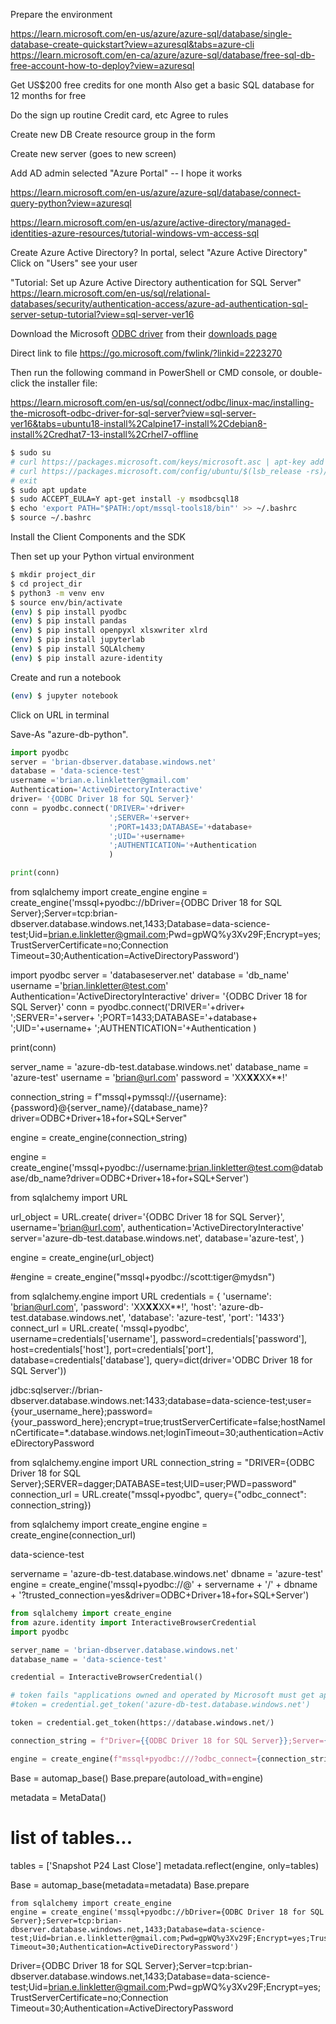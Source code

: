 Prepare the environment

https://learn.microsoft.com/en-us/azure/azure-sql/database/single-database-create-quickstart?view=azuresql&tabs=azure-cli
https://learn.microsoft.com/en-ca/azure/azure-sql/database/free-sql-db-free-account-how-to-deploy?view=azuresql

Get US$200 free credits for one month
Also get a basic SQL database for 12 months for free

Do the sign up routine
Credit card, etc
Agree to rules

Create new DB
Create resource group in the form

Create new server
(goes to new screen)

Add AD admin
selected "Azure Portal" -- I hope it works





https://learn.microsoft.com/en-us/azure/azure-sql/database/connect-query-python?view=azuresql

https://learn.microsoft.com/en-us/azure/active-directory/managed-identities-azure-resources/tutorial-windows-vm-access-sql


Create Azure Active Directory?
In portal, select "Azure Active Directory"
Click on "Users" see your user

"Tutorial: Set up Azure Active Directory authentication for SQL Server"
https://learn.microsoft.com/en-us/sql/relational-databases/security/authentication-access/azure-ad-authentication-sql-server-setup-tutorial?view=sql-server-ver16




Download the Microsoft [ODBC driver](https://github.com/mkleehammer/pyodbc/) from their [downloads page](https://learn.microsoft.com/en-us/sql/connect/odbc/download-odbc-driver-for-sql-server?view=sql-server-ver16#download-for-windows)

Direct link to file
https://go.microsoft.com/fwlink/?linkid=2223270

Then run the following command in PowerShell or CMD console, or double-click the installer file:

https://learn.microsoft.com/en-us/sql/connect/odbc/linux-mac/installing-the-microsoft-odbc-driver-for-sql-server?view=sql-server-ver16&tabs=ubuntu18-install%2Calpine17-install%2Cdebian8-install%2Credhat7-13-install%2Crhel7-offline


```bash
$ sudo su
# curl https://packages.microsoft.com/keys/microsoft.asc | apt-key add -
# curl https://packages.microsoft.com/config/ubuntu/$(lsb_release -rs)/prod.list > /etc/apt/sources.list.d/mssql-release.list
# exit
$ sudo apt update
$ sudo ACCEPT_EULA=Y apt-get install -y msodbcsql18
$ echo 'export PATH="$PATH:/opt/mssql-tools18/bin"' >> ~/.bashrc
$ source ~/.bashrc
```





Install the Client Components and the SDK

Then set up your Python virtual environment

```bash
$ mkdir project_dir
$ cd project_dir
$ python3 -m venv env
$ source env/bin/activate
(env) $ pip install pyodbc 
(env) $ pip install pandas
(env) $ pip install openpyxl xlsxwriter xlrd
(env) $ pip install jupyterlab
(env) $ pip install SQLAlchemy
(env) $ pip install azure-identity
```

Create and run a notebook

```bash
(env) $ jupyter notebook
```

Click on URL in terminal

Save-As "azure-db-python".

```python
import pyodbc
server = 'brian-dbserver.database.windows.net'
database = 'data-science-test'
username ='brian.e.linkletter@gmail.com'
Authentication='ActiveDirectoryInteractive'
driver= '{ODBC Driver 18 for SQL Server}'
conn = pyodbc.connect('DRIVER='+driver+
                      ';SERVER='+server+
                      ';PORT=1433;DATABASE='+database+
                      ';UID='+username+
                      ';AUTHENTICATION='+Authentication
                      )

print(conn)
```

from sqlalchemy import create_engine
engine = create_engine('mssql+pyodbc://bDriver={ODBC Driver 18 for SQL Server};Server=tcp:brian-dbserver.database.windows.net,1433;Database=data-science-test;Uid=brian.e.linkletter@gmail.com;Pwd=gpWQ%y3Xv29F;Encrypt=yes;TrustServerCertificate=no;Connection Timeout=30;Authentication=ActiveDirectoryPassword')





import pyodbc
server = 'databaseserver.net'
database = 'db_name'
username ='brian.linkletter@test.com'
Authentication='ActiveDirectoryInteractive'
driver= '{ODBC Driver 18 for SQL Server}'
conn = pyodbc.connect('DRIVER='+driver+
                      ';SERVER='+server+
                      ';PORT=1433;DATABASE='+database+
                      ';UID='+username+
                      ';AUTHENTICATION='+Authentication
                      )

print(conn)




server_name = 'azure-db-test.database.windows.net'
database_name = 'azure-test'
username = 'brian@url.com'
password = 'XX**XX**XX**!'

connection_string = f"mssql+pymssql://{username}:{password}@{server_name}/{database_name}?driver=ODBC+Driver+18+for+SQL+Server"

engine = create_engine(connection_string)




engine = create_engine('mssql+pyodbc://username:brian.linkletter@test.com@database/db_name?driver=ODBC+Driver+18+for+SQL+Server')


from sqlalchemy import URL

url_object = URL.create(
    driver='{ODBC Driver 18 for SQL Server}',
    username='brian@url.com',
    authentication='ActiveDirectoryInteractive'
    server='azure-db-test.database.windows.net',
    database='azure-test',
)

engine = create_engine(url_object)

#engine = create_engine("mssql+pyodbc://scott:tiger@mydsn")




from sqlalchemy.engine import URL
credentials = {
    'username': 'brian@url.com',
    'password': 'XX**XX**XX**!',
    'host': 'azure-db-test.database.windows.net',
    'database': 'azure-test',
    'port': '1433'}
connect_url = URL.create(
    'mssql+pyodbc',
    username=credentials['username'],
    password=credentials['password'],
    host=credentials['host'],
    port=credentials['port'],
    database=credentials['database'],
    query=dict(driver='ODBC Driver 18 for SQL Server'))


jdbc:sqlserver://brian-dbserver.database.windows.net:1433;database=data-science-test;user={your_username_here};password={your_password_here};encrypt=true;trustServerCertificate=false;hostNameInCertificate=*.database.windows.net;loginTimeout=30;authentication=ActiveDirectoryPassword


from sqlalchemy.engine import URL
connection_string = "DRIVER={ODBC Driver 18 for SQL Server};SERVER=dagger;DATABASE=test;UID=user;PWD=password"
connection_url = URL.create("mssql+pyodbc", query={"odbc_connect": connection_string})

from sqlalchemy import create_engine
engine = create_engine(connection_url)

data-science-test




servername = 'azure-db-test.database.windows.net'
dbname = 'azure-test'
engine = create_engine('mssql+pyodbc://@' + servername + '/' + dbname + '?trusted_connection=yes&driver=ODBC+Driver+18+for+SQL+Server')





```python
from sqlalchemy import create_engine
from azure.identity import InteractiveBrowserCredential
import pyodbc

server_name = 'brian-dbserver.database.windows.net'
database_name = 'data-science-test'

credential = InteractiveBrowserCredential()

# token fails "applications owned and operated by Microsoft must get approval from the API owner before requesting tokens for that API."
#token = credential.get_token('azure-db-test.database.windows.net')

token = credential.get_token(https://database.windows.net/)

connection_string = f"Driver={{ODBC Driver 18 for SQL Server}};Server={server_name};Database={database_name};Authentication=ActiveDirectoryInteractive;UID='';PWD='';AccessToken={token.token}"

engine = create_engine(f"mssql+pyodbc:///?odbc_connect={connection_string}")
```




Base = automap_base()
Base.prepare(autoload_with=engine)





metadata = MetaData()

# list of tables...
tables = ['Snapshot P24 Last Close']
metadata.reflect(engine, only=tables)

Base = automap_base(metadata=metadata)
Base.prepare













```
from sqlalchemy import create_engine
engine = create_engine('mssql+pyodbc://bDriver={ODBC Driver 18 for SQL Server};Server=tcp:brian-dbserver.database.windows.net,1433;Database=data-science-test;Uid=brian.e.linkletter@gmail.com;Pwd=gpWQ%y3Xv29F;Encrypt=yes;TrustServerCertificate=no;Connection Timeout=30;Authentication=ActiveDirectoryPassword')
```


Driver={ODBC Driver 18 for SQL Server};Server=tcp:brian-dbserver.database.windows.net,1433;Database=data-science-test;Uid=brian.e.linkletter@gmail.com;Pwd=gpWQ%y3Xv29F;Encrypt=yes;TrustServerCertificate=no;Connection Timeout=30;Authentication=ActiveDirectoryPassword

